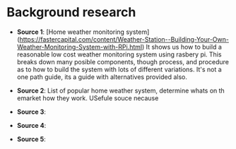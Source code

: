# Background research 


* **Source 1**: [Home weather monitoring system] (https://fastercapital.com/content/Weather-Station--Building-Your-Own-Weather-Monitoring-System-with-RPi.html)
  It shows us how to build a reasonable low cost weather monitoring system using rasbery pi. This breaks down many posible components, though process, and procedure as to how to build the system with lots of different variations. It's not a one path guide, its a guide with alternatives provided also.
  
* **Source 2**: List of popular home weather system, determine whats on th emarket how they work. USefule souce necause
* **Source 3**:
* **Source 4**:
* **Source 5**: 
